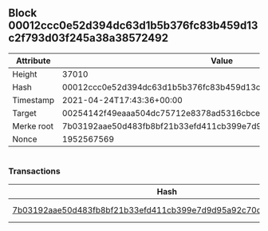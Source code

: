 ## Block 00012ccc0e52d394dc63d1b5b376fc83b459d13c2f793d03f245a38a38572492

Attribute | Value
--- | ---
Height | 37010
Hash | 00012ccc0e52d394dc63d1b5b376fc83b459d13c2f793d03f245a38a38572492
Timestamp | 2021-04-24T17:43:36+00:00
Target | 00254142f49eaaa504dc75712e8378ad5316cbcead634704b3734b6271167cc4
Merke root | 7b03192aae50d483fb8bf21b33efd411cb399e7d9d95a92c70dc64ef90f8dca7
Nonce | 1952567569

```

```

### Transactions

Hash | Amount
--- | ---
[7b03192aae50d483fb8bf21b33efd411cb399e7d9d95a92c70dc64ef90f8dca7](7b03192aae50d483fb8bf21b33efd411cb399e7d9d95a92c70dc64ef90f8dca7.md) | 10.00000000 SKEPTI 
